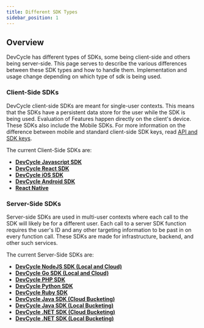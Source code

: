 ```yaml
---
title: Different SDK Types
sidebar_position: 1
---
```


## Overview

DevCycle has different types of SDKs, some being client-side and others being server-side. This page serves to describe the various differences between these SDK types and how to handle them. Implementation and usage change depending on which type of sdk is being used.


### Client-Side SDKs

DevCycle client-side SDKs are meant for single-user contexts. This means that the SDKs have a persistent data store for the user while the SDK is being used. Evaluation of Features happen directly on the client's device. These SDKs also include the Mobile SDKs. For more information on the difference between mobile and standard client-side SDK keys, read [API and SDK keys](/docs/home/feature-management/organizing-your-flags-and-variables/api-and-sdk-keys).

The current Client-Side SDKs are:

* **[DevCycle Javascript SDK](/docs/sdk/client-side-sdks/javascript)**
* **[DevCycle React SDK](/docs/sdk/client-side-sdks/react)**
* **[DevCycle iOS SDK](/docs/sdk/client-side-sdks/ios)**
* **[DevCycle Android SDK](/docs/sdk/client-side-sdks/android)**
* **[React Native](/docs/sdk/client-side-sdks/react-native)**


### Server-Side SDKs

Server-side SDKs are used in multi-user contexts where each call to the SDK will likely be for a different user. Each call to a server SDK function requires the user's ID and any other targeting information to be past in on every function call. These SDKs are made for infrastructure, backend, and other such services.  

The current Server-Side SDKs are:

* **[DevCycle NodeJS SDK (Local and Cloud)](/docs/sdk/server-side-sdks/node)**
* **[DevCycle Go SDK (Local and Cloud)](/docs/sdk/server-side-sdks/go)**
* **[DevCycle PHP SDK](/docs/sdk/server-side-sdks/php)**
* **[DevCycle Python SDK](/docs/sdk/server-side-sdks/python)**
* **[DevCycle Ruby SDK](/docs/sdk/server-side-sdks/ruby)**
* **[DevCycle Java SDK (Cloud Bucketing)](/docs/sdk/server-side-sdks/java-cloud)**
* **[DevCycle Java SDK (Local Bucketing)](/docs/sdk/server-side-sdks/java-local)**
* **[DevCycle .NET SDK (Cloud Bucketing)](/docs/sdk/server-side-sdks/dotnet-cloud)**
* **[DevCycle .NET SDK (Local Bucketing)](/docs/sdk/server-side-sdks/dotnet-local)**
